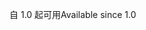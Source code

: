 <span data-ttu-id="d8771-101">自 1.0 起可用</span><span class="sxs-lookup"><span data-stu-id="d8771-101">Available since 1.0</span></span>